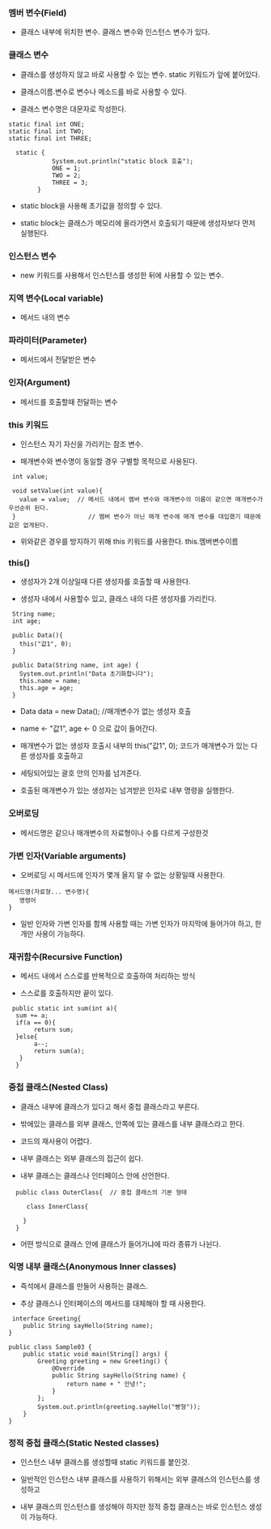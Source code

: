 ### 멤버 변수(Field)

* 클래스 내부에 위치한 변수. 클래스 변수와 인스턴스 변수가 있다.

### 클래스 변수

* 클래스를 생성하지 않고 바로 사용할 수 있는 변수. static 키워드가 앞에 붙어있다.

* 클래스이름.변수로 변수나 메소드를 바로 사용할 수 있다.

* 클래스 변수명은 대문자로 작성한다.
```
static final int ONE;
static final int TWO;
static final int THREE;
 
  static {
            System.out.println("static block 호출");
            ONE = 1;
            TWO = 2;
            THREE = 3;
        }
``` 
* static block을 사용해 초기값을 정의할 수 있다.

* static block는 클래스가 메모리에 올라가면서 호출되기 때문에 생성자보다 먼저 실행된다.


### 인스턴스 변수

* new 키워드를 사용해서 인스턴스를 생성한 뒤에 사용할 수 있는 변수.


### 지역 변수(Local variable)

* 메서드 내의 변수


### 파라미터(Parameter)

* 메서드에서 전달받은 변수


### 인자(Argument)
 
* 메서드를 호출할때 전달하는 변수


### this 키워드

* 인스턴스 자기 자신을 가리키는 참조 변수.

* 매개변수와 변수명이 동일할 경우 구별할 목적으로 사용된다.
```
 int value;

 void setValue(int value){
   value = value;  // 메서드 내에서 멤버 변수와 매개변수의 이름이 같으면 매개변수가 우선순위 된다. 
 }                    // 멤버 변수가 아닌 매개 변수에 매개 변수를 대입했기 때문에 값은 없게된다.
```
 
* 위와같은 경우를 방지하기 위해 this 키워드를 사용한다. this.멤버변수이름


### this()

* 생성자가 2개 이상일때 다른 생성자를 호출할 때 사용한다.

* 생성자 내에서 사용할수 있고, 클래스 내의 다른 생성자를 가리킨다.

```
 String name;
 int age;

 public Data(){
   this("값1", 0);
 }

 public Data(String name, int age) {
   System.out.println("Data 초기화합니다");
   this.name = name;
   this.age = age;
 }
```

* Data data = new Data(); //매개변수가 없는 생성자 호출

* name <- "값1",  age <- 0 으로 값이 들어간다. 

* 매개변수가 없는 생성자 호출시 내부의 this("값1", 0); 코드가 매개변수가 있는 다른 생성자를 호출하고

* 세팅되어있는 괄호 안의 인자를 넘겨준다.

* 호출된 매개변수가 있는 생성자는 넘겨받은 인자로 내부 명령을 실행한다.

   
### 오버로딩

* 메서드명은 같으나 매개변수의 자료형이나 수를 다르게 구성한것


### 가변 인자(Variable arguments)

* 오버로딩 시 메서드에 인자가 몇개 올지 알 수 없는 상황일때 사용한다.
```
메서드명(자료형... 변수명){
   명령어
}
```
* 일반 인자와 가변 인자를 함께 사용할 때는 가변 인자가 마지막에 들어가야 하고, 한개만 사용이 가능하다.

 
### 재귀함수(Recursive Function)

* 메서드 내에서 스스로를 반복적으로 호출하여 처리하는 방식

* 스스로를 호출하지만 끝이 있다.
```
 public static int sum(int a){
  sum += a;
  if(a == 0){
       return sum;
  }else{
       a--;
       return sum(a);
   }
  }
```  

### 중첩 클래스(Nested Class)

* 클래스 내부에 클래스가 있다고 해서 중첩 클래스라고 부른다.

* 밖에있는 클래스를 외부 클래스, 안쪽에 있는 클래스를 내부 클래스라고 한다.

* 코드의 재사용이 어렵다.

* 내부 클래스는 외부 클래스의 접근이 쉽다.

* 내부 클래스는 클래스나 인터페이스 안에 선언한다.
```
  public class OuterClass{  // 중첩 클래스의 기본 형태
  
     class InnerClass{
   
    }
  }
```
* 어떤 방식으로 클래스 안에 클래스가 들어가냐에 따라 종류가 나뉜다. 


### 익명 내부 클래스(Anonymous Inner classes)

* 즉석에서 클래스를 만들어 사용하는 클래스.

* 추상 클래스나 인터페이스의 메서드를 대체해야 할 때 사용한다.
```
 interface Greeting{
    public String sayHello(String name);
}

public class Sample03 {
    public static void main(String[] args) {
        Greeting greeting = new Greeting() {
            @Override
            public String sayHello(String name) {
                return name + " 안녕!";
            }
        };
        System.out.println(greeting.sayHello("빵형"));
    }
}
```

### 정적 중첩 클래스(Static Nested classes)

* 인스턴스 내부 클래스를 생성할때 static 키워드를 붙인것.

* 일반적인 인스턴스 내부 클래스를 사용하기 위해서는 외부 클래스의 인스턴스를 생성하고

* 내부 클래스의 인스턴스를 생성해야 하지만 정적 중첩 클래스는 바로 인스턴스 생성이 가능하다.
